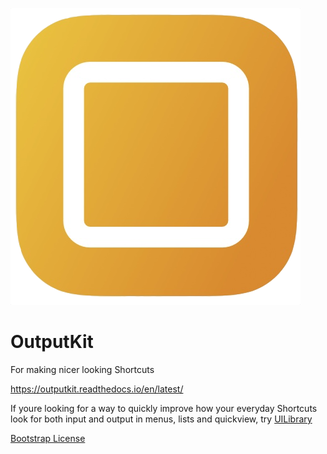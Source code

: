 ![Logo](https://github.com/nturpin0/OutputKit/raw/master/Images/LogoOnlyBig.png)
# OutputKit
For making nicer looking Shortcuts

https://outputkit.readthedocs.io/en/latest/

If youre looking for a way to quickly improve how your everyday Shortcuts look for both input and output in menus, lists and quickview, try [UILibrary](https://routinehub.co/shortcut/2145)

[Bootstrap License](https://github.com/twbs/bootstrap/blob/master/LICENSE)
